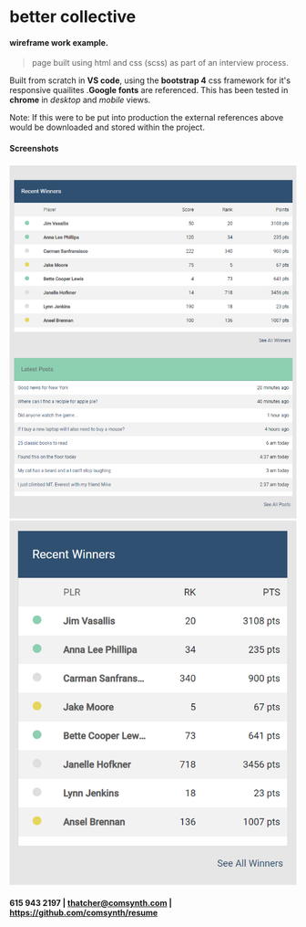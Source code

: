 # better collective
#### wireframe work example.
> page built using html and css (scss) as part of an interview process.

Built from scratch in **VS code**, using the **bootstrap 4** css framework for it's responsive quailites .**Google fonts** are referenced. This has been tested in **chrome** in *desktop* and *mobile* views.

Note: If this were to be put into production the external references above would be downloaded and stored within the project.

#### Screenshots

![](thatcher_desktop.png)
![](thatcher_mobile.png)

#### 615 943 2197 |  thatcher@comsynth.com | https://github.com/comsynth/resume
